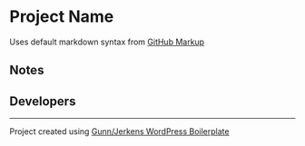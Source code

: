 Project Name
=============
Uses default markdown syntax from [GitHub Markup](https://github.com/github/markup)

Notes
------------

Developers
------------


------------
Project created using [Gunn/Jerkens WordPress Boilerplate](https://github.com/GunnJerkens/wp-boilerplate)
